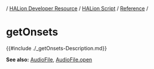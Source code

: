 / [HALion Developer Resource](../../HALion-Developer-Resource.md) / [HALion Script](./HALion-Script.md) / [Reference](./Reference.md) /

# getOnsets

{{#include ./_getOnsets-Description.md}}

**See also:**  [AudioFile](./Audio-File.md), [AudioFile.open](./AudioFileopen.md)